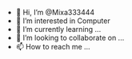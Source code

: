 - 👋 Hi, I’m @Mixa333444
- 👀 I’m interested in Computer
- 🌱 I’m currently learning ...
- 💞️ I’m looking to collaborate on ...
- 📫 How to reach me ...

<!---
Mixa333444/Mixa333444 is a ✨ special ✨ repository because its `README.md` (this file) appears on your GitHub profile.
You can click the Preview link to take a look at your changes.
--->
